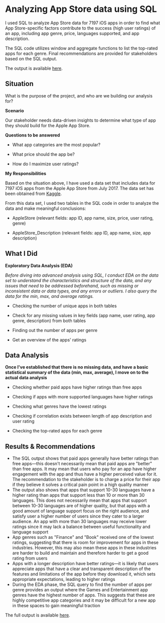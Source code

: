 # Analyzing App Store data using SQL
I used SQL to analyze App Store data for 7197 iOS apps in order to find what App Store-specific factors contribute to the success (high user ratings) of an app, including app genre, price, languages supported, and app description.

The SQL code utilizes window and aggregate functions to list the top-rated apps for each genre. Final recommendations are provided for stakeholders based on the SQL output.

The output is available [here](https://www.hassanrashid.me/analyzing-app-store-data-using-sql).

## Situation

What is the purpose of the project, and who are we building our analysis for?

**Scenario**

Our stakeholder needs data-driven insights to determine what type of app they should build for the Apple App Store.

**Questions to be answered**

- What app categories are the most popular?

- What price should the app be?

- How do I maximize user ratings?

**My Responsibilities**

Based on the situation above, I have used a data set that includes data for 7197 iOS apps from the Apple App Store from July 2017. The data set has been obtained from [Kaggle](https://www.kaggle.com/datasets/ramamet4/app-store-apple-data-set-10k-apps).

From this data set, I used two tables in the SQL code in order to analyze the data and make meaningful conclusions:

- AppleStore (relevant fields: app ID, app name, size, price, user rating, genre)

- AppleStore_Description (relevant fields: app ID, app name, size, app description)

## What I Did

**Exploratory Data Analysis (EDA)**

*Before diving into advanced analysis using SQL, I conduct EDA on the data set to understand the characteristics and structure of the data, and any issues that need to be addressed beforehand, such as missing or inconsistent data or data types, and any errors or outliers. I also query the data for the min, max, and average ratings.*

- Checking the number of unique apps in both tables
  
- Check for any missing values in key fields (app name, user rating, app genre, description) from both tables

- Finding out the number of apps per genre
  
- Get an overview of the apps' ratings

## Data Analysis

**Once I've established that there is no missing data, and have a basic statistical summary of the data (min, max, average), I move on to the actual data analysis**

- Checking whether paid apps have higher ratings than free apps

- Checking if apps with more supported languages have higher ratings

- Checking what genres have the lowest ratings

- Checking if correlation exists between length of app description and user rating

- Checking the top-rated apps for each genre

## Results & Recommendations

- The SQL output shows that paid apps generally have better ratings than free apps—this doesn't necessarily mean that paid apps are "better" than free apps. It may mean that users who pay for an app have higher engagement with the app and thus have a higher perceived value for it. The recommendation to the stakeholder is to charge a price for their app if they believe it solves a critical pain point in a high quality manner
- The output also shows that apps that support 10-30 languages have a higher rating than apps that support less than 10 or more than 30 languages. This does not necessarily mean that apps that support between 10-30 languages are of higher quality, but that apps with a good amount of language support focus on the right audience, and satisfy user a higher number of users since they cater to a larger audience. An app with more than 30 languages may receive lower ratings since it may lack a balance between useful functionality and language support
- App genres such as "Finance" and "Book" received one of the lowest ratings, suggesting that there is room for improvement for apps in these industries. However, this may also mean these apps in these industries are harder to build and maintain and therefore harder to get a good rating from users
- Apps with a longer description have better ratings—it is likely that users appreciate apps that have a clear and transparent description of the features and limitations of the app before they download it, which sets appropriate expectations, leading to higher ratings
- During the EDA phase, the SQL query to find the number of apps per genre provides an output where the Games and Entertainment app genres have the highest number of apps. This suggests that these are highly competitive app categories and it may be difficult for a new app in these spaces to gain meaningful traction

The full output is available [here](https://www.hassanrashid.me/analyzing-app-store-data-using-sql).
